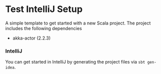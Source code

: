 # Test IntelliJ Setup

A simple template to get started with a new Scala project.
The project includes the following dependencies

+ akka-actor (2.2.3)


### IntelliJ

You can get started in IntelliJ by generating the project files
via `sbt gen-idea`.

